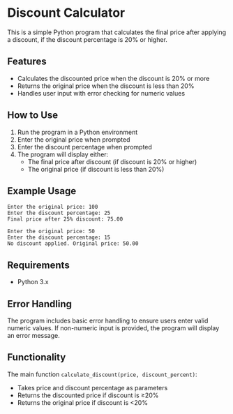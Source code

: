 # Discount Calculator

This is a simple Python program that calculates the final price after applying a discount, if the discount percentage is 20% or higher.

## Features

- Calculates the discounted price when the discount is 20% or more
- Returns the original price when the discount is less than 20%
- Handles user input with error checking for numeric values

## How to Use

1. Run the program in a Python environment
2. Enter the original price when prompted
3. Enter the discount percentage when prompted
4. The program will display either:
   - The final price after discount (if discount is 20% or higher)
   - The original price (if discount is less than 20%)

## Example Usage

```
Enter the original price: 100
Enter the discount percentage: 25
Final price after 25% discount: 75.00
```

```
Enter the original price: 50
Enter the discount percentage: 15
No discount applied. Original price: 50.00
```

## Requirements

- Python 3.x

## Error Handling

The program includes basic error handling to ensure users enter valid numeric values. If non-numeric input is provided, the program will display an error message.

## Functionality

The main function `calculate_discount(price, discount_percent)`:
- Takes price and discount percentage as parameters
- Returns the discounted price if discount is ≥20%
- Returns the original price if discount is <20%
